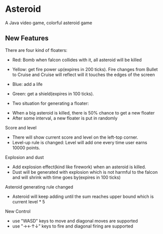 Asteroid
========

A Java video game, colorful asteroid game

New Features
------------
There are four kind of floaters:
* Red: Bomb when falcon collides with it, all asteroid will be killed
* Yellow: get fire power up(expires in 200 ticks). Fire changes from Bullet to Cruise and Cruise will reflect will it
touches the edges of the screen
* Blue: add a life
* Green: get a shield(expires in 100 ticks).

* Two situation for generating a floater:
 - When a big asteroid is killed, there is 50% chance to get a new floater
 -  After some interval, a new floater is put in randomly

Score and level
* There will show current score and level on the left-top corner.
* Level-up rule is changed:
    Level will add one every time user earns 10000 points.

Explosion and dust
* Add explosion effect(kind like firework) when an asteroid is killed. 
* Dust will be generated with explosion which is not harmful to the falcon and will shrink with time goes by(expires in 100 ticks)

Asteroid generating rule changed
* Asteroid will keep adding until the sum reaches upper bound which is current level * 5

New Control
* use "WASD" keys to move and diagonal moves are supported
* use "→←↑↓" keys to fire and diagonal firing are supported

